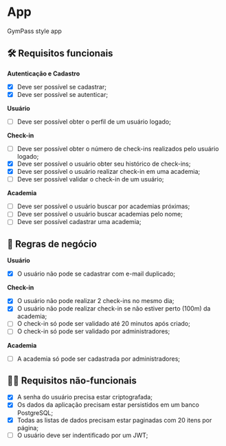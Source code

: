 # App

GymPass style app

## 🛠 Requisitos funcionais

**Autenticação e Cadastro**

- [x] Deve ser possível se cadastrar;
- [x] Deve ser possível se autenticar;

**Usuário**

- [ ] Deve ser possível obter o perfil de um usuário logado;

**Check-in**

- [ ] Deve ser possível obter o número de check-ins realizados pelo usuário logado;
- [x] Deve ser possível o usuário obter seu histórico de check-ins;
- [x] Deve ser possível o usuário realizar check-in em uma academia;
- [ ] Deve ser possível validar o check-in de um usuário;

**Academia**

- [ ] Deve ser possível o usuário buscar por academias próximas;
- [ ] Deve ser possível o usuário buscar academias pelo nome;
- [ ] Deve ser possível cadastrar uma academia;

## 📄 Regras de negócio

**Usuário**

- [x] O usuário não pode se cadastrar com e-mail duplicado;

**Check-in**

- [x] O usuário não pode realizar 2 check-ins no mesmo dia;
- [x] O usuário não pode realizar check-in se não estiver perto (100m) da academia;
- [ ] O check-in só pode ser validado até 20 minutos após criado;
- [ ] O check-in só pode ser validado por administradores;

**Academia**

- [ ] A academia só pode ser cadastrada por administradores;

## 👨‍💻 Requisitos não-funcionais

- [x] A senha do usuário precisa estar criptografada;
- [x] Os dados da aplicação precisam estar persistidos em um banco PostgreSQL;
- [x] Todas as listas de dados precisam estar paginadas com 20 itens por página;
- [ ] O usuário deve ser indentificado por um JWT;
